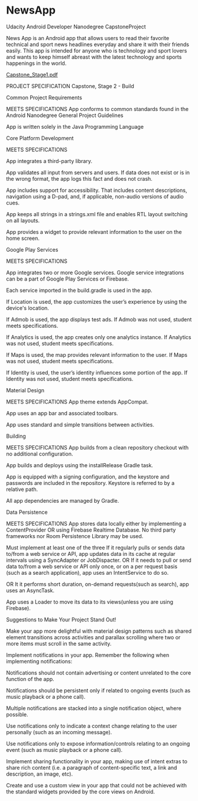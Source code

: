 # NewsApp
 
Udacity Android Developer Nanodegree CapstoneProject


News App is an Android app that allows users to read their favorite technical and sport news
headlines everyday and share it with their friends easily. This app is intended for anyone who is technology and sport lovers and wants to keep himself abreast with the latest technology and
sports happenings in the world.

[Capstone_Stage1.pdf](https://github.com/kyodgorbek/NewsApp/files/1818068/Capstone_Stage1.pdf)

PROJECT SPECIFICATION
Capstone, Stage 2 - Build

Common Project Requirements

MEETS SPECIFICATIONS
App conforms to common standards found in the Android Nanodegree General Project Guidelines

App is written solely in the Java Programming Language

Core Platform Development

MEETS SPECIFICATIONS

App integrates a third-party library.

App validates all input from servers and users. 
If data does not exist or is in the wrong format, the app logs this fact and does not crash.

App includes support for accessibility. That includes content descriptions, navigation using a D-pad, and, if applicable, non-audio versions of audio cues.

App keeps all strings in a strings.xml file and enables RTL layout switching on all layouts.

App provides a widget to provide relevant information to the user on the home screen.

Google Play Services

MEETS SPECIFICATIONS

App integrates two or more Google services. Google service integrations can be a part of Google Play Services or Firebase.

Each service imported in the build.gradle is used in the app.

If Location is used, the app customizes the user’s experience by using the device's location.

If Admob is used, the app displays test ads. If Admob was not used, student meets specifications.

If Analytics is used, the app creates only one analytics instance. If Analytics was not used, student meets specifications.

If Maps is used, the map provides relevant information to the user. If Maps was not used, student meets specifications.

If Identity is used, the user’s identity influences some portion of the app. If Identity was not used, student meets specifications.

Material Design

MEETS SPECIFICATIONS
App theme extends AppCompat.

App uses an app bar and associated toolbars.

App uses standard and simple transitions between activities.

Building

MEETS SPECIFICATIONS
App builds from a clean repository checkout with no additional configuration.

App builds and deploys using the installRelease Gradle task.

App is equipped with a signing configuration, and the keystore and passwords are included in the repository. Keystore is referred to by a relative path.

All app dependencies are managed by Gradle.

Data Persistence

MEETS SPECIFICATIONS
App stores data locally either by implementing a ContentProvider OR using Firebase Realtime Database. No third party frameworks nor Room Persistence Library may be used.

Must implement at least one of the three
If it regularly pulls or sends data to/from a web service or API, app updates data in its cache at regular intervals using a SyncAdapter or JobDispacter.
OR
If it needs to pull or send data to/from a web service or API only once, or on a per request basis (such as a search application), app uses an IntentService to do so.

OR
It it performs short duration, on-demand requests(such as search), app uses an AsyncTask.

App uses a Loader to move its data to its views(unless you are using Firebase).



Suggestions to Make Your Project Stand Out!


Make your app more delightful with material design patterns such as shared element transitions across activities and parallax scrolling where two or more items must scroll in the same activity.

Implement notifications in your app. Remember the following when implementing notifications:

Notifications should not contain advertising or content unrelated to the core function of the app.

Notifications should be persistent only if related to ongoing events (such as music playback or a phone call).

Multiple notifications are stacked into a single notification object, where possible.

Use notifications only to indicate a context change relating to the user personally (such as an incoming message).

Use notifications only to expose information/controls relating to an ongoing event (such as music playback or a phone call).

Implement sharing functionality in your app, making use of intent extras to share rich content (i.e. a paragraph of content-specific text, a link and description, an image, etc).

Create and use a custom view in your app that could not be achieved with the standard widgets provided by the core views on Android.
